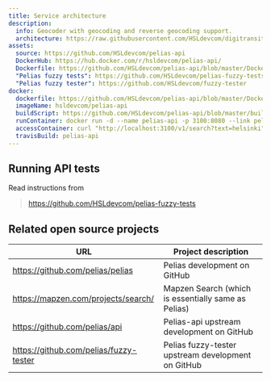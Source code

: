 ```yaml
---
title: Service architecture
description:
  info: Geocoder with geocoding and reverse geocoding support.
  architecture: https://raw.githubusercontent.com/HSLdevcom/digitransit-site/master/pages/en/developers/apis/2-geocoding-api/x-service-architecture/architecture.xml
assets:
  source: https://github.com/HSLdevcom/pelias-api
  DockerHub: https://hub.docker.com/r/hsldevcom/pelias-api/
  Dockerfile: https://github.com/HSLdevcom/pelias-api/blob/master/Dockerfile
  "Pelias fuzzy tests": https://github.com/HSLdevcom/pelias-fuzzy-tests
  "Pelias fuzzy tester": https://github.com/HSLdevcom/fuzzy-tester
docker:
  dockerfile: https://github.com/HSLdevcom/pelias-api/blob/master/Dockerfile
  imageName: hsldevcom/pelias-api
  buildScript: https://github.com/HSLdevcom/pelias-api/blob/master/build-docker-image.sh
  runContainer: docker run -d --name pelias-api -p 3100:8080 --link pelias-data-container hsldevcom/pelias-api
  accessContainer: curl "http://localhost:3100/v1/search?text=helsinki"
  travisBuild: pelias-api
---
```


## Running API tests

Read instructions from
> https://github.com/HSLdevcom/pelias-fuzzy-tests

## Related open source projects

| URL                                    | Project description                     |
|----------------------------------------|-----------------------------------------|
| https://github.com/pelias/pelias       | Pelias development on GitHub
| https://mapzen.com/projects/search/    | Mapzen Search (which is essentially same as Pelias)
| https://github.com/pelias/api          | Pelias-api upstream development on GitHub
| https://github.com/pelias/fuzzy-tester | Pelias fuzzy-tester upstream development on GitHub
